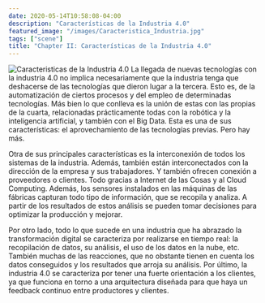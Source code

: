 ```yaml
---
date: 2020-05-14T10:58:08-04:00
description: "Características de la Industria 4.0"
featured_image: "/images/Caracteristica_Industria.jpg"
tags: ["scene"]
title: "Chapter II: Características de la Industria 4.0"
---
```

![Caracteristicas de la Industria 4.0](../../images/Caracteristica_Industria.jpg)
La llegada de nuevas tecnologías con la industria 4.0 no implica necesariamente que la industria tenga que deshacerse de las tecnologías que dieron lugar a la tercera. Esto es, de la automatización de ciertos procesos y del empleo de determinadas tecnologías. Más bien lo que conlleva es la unión de estas con las propias de la cuarta, relacionadas prácticamente todas con la robótica y la inteligencia artificial, y también con el Big Data. Esta es una de sus características: el aprovechamiento de las tecnologías previas. Pero hay más.

Otra de sus principales características es la interconexión de todos los sistemas de la industria. Además, también están interconectados con la dirección de la empresa y sus trabajadores. Y también ofrecen conexión a proveedores o clientes. Todo gracias a Internet de las Cosas y al Cloud Computing. Además, los sensores instalados en las máquinas de las fábricas capturan todo tipo de información, que se recopila y analiza. A partir de los resultados de estos análisis se pueden tomar decisiones para optimizar la producción y mejorar.

Por otro lado, todo lo que sucede en una industria que ha abrazado la transformación digital se caracteriza por realizarse en tiempo real: la recopilación de datos, su análisis, el uso de los datos en la nube, etc. También muchas de las reacciones, que no obstante tienen en cuenta los datos conseguidos y los resultados que arroja su análisis. Por último, la industria 4.0 se caracteriza por tener una fuerte orientación a los clientes, ya que funciona en torno a una arquitectura diseñada para que haya un feedback continuo entre productores y clientes.
